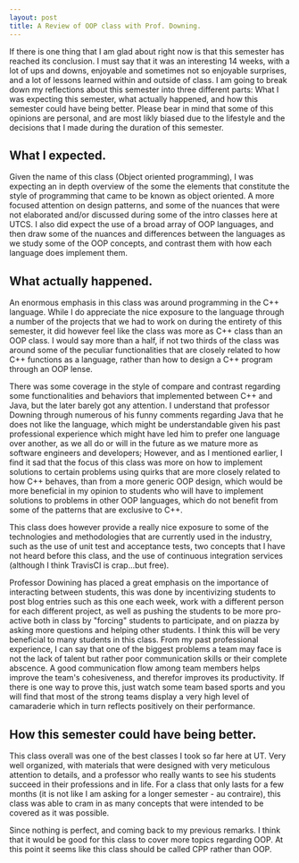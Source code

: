 ```yaml
---
layout: post
title: A Review of OOP class with Prof. Downing.
---
```


If there is one thing that I am glad about right now is that this semester has reached its conclusion. I must say that it was an interesting 14 weeks, with a lot of ups and downs, enjoyable and sometimes not so enjoyable surprises, and a lot of lessons learned within and outside of class. I am going to break down my reflections about this semester into three different parts: What I was expecting this semester, what actually happened, and how this semester could have being better. Please bear in mind that some of this opinions are personal, and are most likly biased due to the lifestyle and the decisions that I made during the duration of this semester.


## What I expected.

Given the name of this class (Object oriented programming), I was expecting an in depth overview of the some the elements that constitute the style of programming that came to be known as object oriented. A more focused attention on design patterns, and some of the nuances that were not elaborated and/or discussed during some of the intro classes here at UTCS. I also did expect the use of a broad array of OOP languages, and then draw some of the nuances and differences between the languages as we study some of the OOP concepts, and contrast them with how each language does implement them.

## What actually happened.

An enormous emphasis in this class was around programming in the C++ language. While I do appreciate the nice exposure to the language through a number of the projects that we had to work on during the entirety of this semester, it did however feel like the class was more as C++ class than an OOP class. I would say more than a half, if not two thirds of the class was around some of the peculiar functionalities that are closely related to how C++ functions as a language, rather than how to design a C++ program through an OOP lense.

There was some coverage in the style of compare and contrast regarding some functionalities and behaviors that implemented between C++ and Java, but the later barely got any attention. I understand that professor Downing through numerous of his funny comments regarding Java that he does not like the language, which might be understandable given his past professional experience which might have led him to prefer one language over another, as we all do or will in the future as we mature more as software engineers and developers; However, and as I mentioned earlier, I find it sad that the focus of this class was more on how to implement solutions to certain problems using quirks that are more closely related to how C++ behaves, than from a more generic OOP design, which would be more beneficial in my opinion to students who will have to implement solutions to problems in other OOP languages, which do not benefit from some of the patterns that are exclusive to C++.

This class does however provide a really nice exposure to some of the technologies and methodologies that are currently used in the industry, such as the use of unit test and acceptance tests, two concepts that I have not heard before this class, and the use of continuous integration services (although I think TravisCI is crap...but free).

Professor Dowining has placed a great emphasis on the importance of interacting between students, this was done by incentivizing students to post blog entries such as this one each week, work with a different person for each different project, as well as pushing the students to be more pro-active both in class by "forcing" students to participate, and on piazza by asking more questions and helping other students. I think this will be very beneficial to many students in this class. From my past professional experience, I can say that one of the biggest problems a team may face is not the lack of talent but rather poor communication skills or their complete abscence. A good communication flow among team members helps improve the team's cohesiveness, and therefor improves its productivity. If there is one way to prove this, just watch some team based sports and you will find that most of the strong teams display a very high level of camaraderie which in turn reflects positively on their performance.

## How this semester could have being better.

This class overall was one of the best classes I took so far here at UT. Very well organized, with materials that were designed with very meticulous attention to details, and a professor who really wants to see his students succeed in their professions and in life. For a class that only lasts for a few months (it is not like I am asking for a longer semester - au contraire), this class was able to cram in as many concepts that were intended to be covered as it was possible. 

Since nothing is perfect, and coming back to my previous remarks. I think that it would be good for this class to cover more topics regarding OOP. At this point it seems like this class should be called CPP rather than OOP.